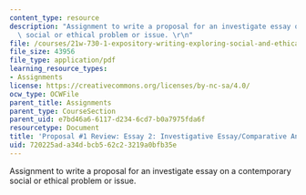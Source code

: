 ```yaml
---
content_type: resource
description: "Assignment to write a proposal for an investigate essay on a contemporary\
  \ social or ethical problem or issue. \r\n"
file: /courses/21w-730-1-expository-writing-exploring-social-and-ethical-issues-through-film-and-print-fall-2002/720225ada34dbcb562c23219a0bfb35e_proposal.pdf
file_size: 43956
file_type: application/pdf
learning_resource_types:
- Assignments
license: https://creativecommons.org/licenses/by-nc-sa/4.0/
ocw_type: OCWFile
parent_title: Assignments
parent_type: CourseSection
parent_uid: e7bd46a6-6117-d234-6cd7-b0a7975fda6f
resourcetype: Document
title: 'Proposal #1 Review: Essay 2: Investigative Essay/Comparative Analysis'
uid: 720225ad-a34d-bcb5-62c2-3219a0bfb35e
---
```

Assignment to write a proposal for an investigate essay on a contemporary social or ethical problem or issue. 
